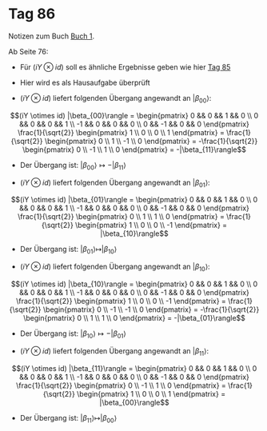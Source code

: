 # Tag 86

Notizen zum Buch [Buch 1](../Buch1.md).

Ab Seite 76:
* Für $(iY \otimes id)$ soll es ähnliche Ergebnisse geben wie hier [Tag 85](../Tag85)

* Hier wird es als Hausaufgabe überprüft

* $(iY \otimes id)$ liefert folgenden Übergang angewandt an $|\beta_{00}\rangle$:
```math
(iY \otimes id) |\beta_{00}\rangle
=
\begin{pmatrix}
0 && 0 && 1 && 0 \\
0 && 0 && 0 && 1 \\
-1 && 0 && 0 && 0 \\
0 && -1 && 0 && 0
\end{pmatrix}
\frac{1}{\sqrt{2}}
\begin{pmatrix}
1 \\
0 \\
0 \\
1
\end{pmatrix}
=
\frac{1}{\sqrt{2}}
\begin{pmatrix}
0 \\
1 \\
-1 \\
0
\end{pmatrix}
=
-\frac{1}{\sqrt{2}}
\begin{pmatrix}
0 \\
-1 \\
1 \\
0
\end{pmatrix}
=
-|\beta_{11}\rangle
```

* Der Übergang ist: $|\beta_{00}\rangle \longmapsto -|\beta_{11}\rangle$

* $(iY \otimes id)$ liefert folgenden Übergang angewandt an $|\beta_{01}\rangle$:
```math
(iY \otimes id) |\beta_{01}\rangle
=
\begin{pmatrix}
0 && 0 && 1 && 0 \\
0 && 0 && 0 && 1 \\
-1 && 0 && 0 && 0 \\
0 && -1 && 0 && 0
\end{pmatrix}
\frac{1}{\sqrt{2}}
\begin{pmatrix}
0 \\
1 \\
1 \\
0
\end{pmatrix}
=
\frac{1}{\sqrt{2}}
\begin{pmatrix}
1 \\
0 \\
0 \\
-1
\end{pmatrix}
=
|\beta_{10}\rangle
```

* Der Übergang ist: $|\beta_{01}\rangle \longmapsto |\beta_{10}\rangle$

* $(iY \otimes id)$ liefert folgenden Übergang angewandt an $|\beta_{10}\rangle$:
```math
(iY \otimes id) |\beta_{10}\rangle
=
\begin{pmatrix}
0 && 0 && 1 && 0 \\
0 && 0 && 0 && 1 \\
-1 && 0 && 0 && 0 \\
0 && -1 && 0 && 0
\end{pmatrix}
\frac{1}{\sqrt{2}}
\begin{pmatrix}
1 \\
0 \\
0 \\
-1
\end{pmatrix}
=
\frac{1}{\sqrt{2}}
\begin{pmatrix}
0 \\
-1 \\
-1 \\
0
\end{pmatrix}
=
-\frac{1}{\sqrt{2}}
\begin{pmatrix}
0 \\
1 \\
1 \\
0
\end{pmatrix}
=
-|\beta_{01}\rangle
```

* Der Übergang ist: $|\beta_{10}\rangle \longmapsto -|\beta_{01}\rangle$

* $(iY \otimes id)$ liefert folgenden Übergang angewandt an $|\beta_{11}\rangle$:
```math
(iY \otimes id) |\beta_{11}\rangle
=
\begin{pmatrix}
0 && 0 && 1 && 0 \\
0 && 0 && 0 && 1 \\
-1 && 0 && 0 && 0 \\
0 && -1 && 0 && 0
\end{pmatrix}
\frac{1}{\sqrt{2}}
\begin{pmatrix}
0 \\
-1 \\
1 \\
0
\end{pmatrix}
=
\frac{1}{\sqrt{2}}
\begin{pmatrix}
1 \\
0 \\
0 \\
1
\end{pmatrix}
=
|\beta_{00}\rangle
```

* Der Übergang ist: $|\beta_{11}\rangle \longmapsto |\beta_{00}\rangle$
